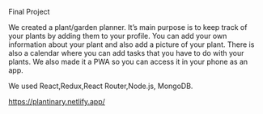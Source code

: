 Final Project

We created a plant/garden planner. It’s main purpose is to keep track of your plants by adding them to your profile. You can add your own information about your plant and also add a picture of your plant.
There is also a calendar where you can add tasks that you have to do with your plants.
We also made it a PWA so you can access it in your phone as an app.

We used React,Redux,React Router,Node.js, MongoDB.


https://plantinary.netlify.app/

